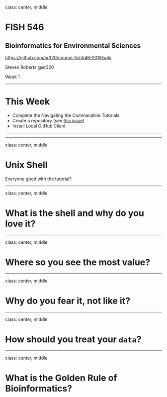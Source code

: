 class: center, middle

# FISH 546
## Bioinformatics for Environmental Sciences

https://github.com/sr320/course-fish546-2018/wiki

Steven Roberts
@sr320

Week 1


---
# This Week

- Complete the Navigating the Commandline Tutorials
- Create a repository (see [this issue](https://github.com/sr320/course-fish546-2018/issues/8))
- Install Local GitHub Client


---


---



class: center, middle
# Unix Shell

Everyone good with the tutorial?

---
class: center, middle
# What is the shell and why do you love it?

---

class: center, middle
# Where so you see the most value?

---
class: center, middle
# Why do you fear it, not like it?


---
class: center, middle
# How should you treat your `data`?



---
class: center, middle
# What is the Golden Rule of Bioinformatics?
